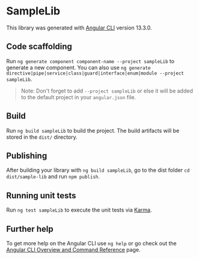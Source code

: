 # SampleLib

This library was generated with [Angular CLI](https://github.com/angular/angular-cli) version 13.3.0.

## Code scaffolding

Run `ng generate component component-name --project sampleLib` to generate a new component. You can also use `ng generate directive|pipe|service|class|guard|interface|enum|module --project sampleLib`.
> Note: Don't forget to add `--project sampleLib` or else it will be added to the default project in your `angular.json` file. 

## Build

Run `ng build sampleLib` to build the project. The build artifacts will be stored in the `dist/` directory.

## Publishing

After building your library with `ng build sampleLib`, go to the dist folder `cd dist/sample-lib` and run `npm publish`.

## Running unit tests

Run `ng test sampleLib` to execute the unit tests via [Karma](https://karma-runner.github.io).

## Further help

To get more help on the Angular CLI use `ng help` or go check out the [Angular CLI Overview and Command Reference](https://angular.io/cli) page.
